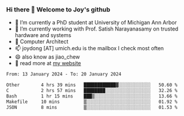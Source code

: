 ### Hi there 👋 Welcome to Joy's github

- 🔭 I’m currently a PhD student at University of Michigan Ann Arbor
- 🌱 I’m currently working with Prof. Satish Narayanasamy on trusted hardware and systems
- 👯 Computer Architect
- 📫 joydong [AT] umich.edu is the mailbox I check most often
- 😄 also know as jiao_chew
- 💬 read more at [my website](https://joydddd.github.io/)
<!--START_SECTION:waka-->

```txt
From: 13 January 2024 - To: 20 January 2024

Other        4 hrs 39 mins   ████████████▓░░░░░░░░░░░░   50.60 %
C            2 hrs 57 mins   ████████░░░░░░░░░░░░░░░░░   32.26 %
Bash         1 hr 15 mins    ███▒░░░░░░░░░░░░░░░░░░░░░   13.66 %
Makefile     10 mins         ▒░░░░░░░░░░░░░░░░░░░░░░░░   01.92 %
JSON         8 mins          ▒░░░░░░░░░░░░░░░░░░░░░░░░   01.53 %
```

<!--END_SECTION:waka-->
